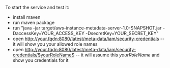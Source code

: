 To start the service and test it:
- install maven
- run maven package
- run "java -jar target/aws-instance-metadata-server-1.0-SNAPSHOT.jar -DaccessKey=YOUR_ACCESS_KEY -DsecretKey=YOUR_SECRET_KEY"
- open http://your.fqdn:8080/latest/meta-data/iam/security-credentials
-- it will show you your allowed role names
- open http://your.fqdn:8080/latest/meta-data/iam/security-credentials/$yourRoleName$
-- it will assume this $yourRoleName$ and show you credentials for it
